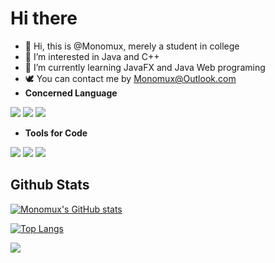# Hi there 

- 👋 Hi, this is @Monomux, merely a student in college
- 👀 I’m interested in Java and C++
- 🌱 I’m currently learning JavaFX and Java Web programing
- 🕊️ You can contact me by Monomux@Outlook.com
- **Concerned Language**

![](https://img.shields.io/badge/Code-Java-informational?style=flat-square&color=blueviolet&logo=Java&logoColor=white)  ![](https://img.shields.io/badge/Code-JavaScript-informational?style=flat-square&color=blueviolet&logo=JavaScript&logoColor=white)  ![](https://img.shields.io/badge/Code-C++-informational?style=flat-square&color=blueviolet&logo=C%2B%2B&logoColor=white)

+ **Tools for Code**

![](https://img.shields.io/badge/IDE-IDEA-informational?style=flat-square&color=blueviolet&logo=IntelliJ-IDEA&logoColor=white)  ![](https://img.shields.io/badge/IDE-Eclipse-informational?style=flat-square&color=blueviolet&logo=Eclipse&logoColor=white)  ![](https://img.shields.io/badge/IDE-Visual_Studio_2015-informational?style=flat-square&color=blueviolet&logo=Visual-Studio&logoColor=white)

## Github Stats

[![Monomux's GitHub stats](https://github-readme-stats.vercel.app/api?username=Monomux&count_private=true&show_icons=true&theme=cobalt)](https://github.com/anuraghazra/github-readme-stats)

[![Top Langs](https://github-readme-stats.vercel.app/api/top-langs/?username=Monomux&layout=compact&theme=cobalt&count_private=true)](https://github.com/anuraghazra/github-readme-stats)

![]( https://visitor-badge.glitch.me/badge?page_id=Monomux.github.com)





<!---
Monomux/Monomux is a ✨ special ✨ repository because its `README.md` (this file) appears on your GitHub profile.
You can click the Preview link to take a look at your changes.
--->
